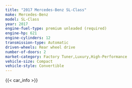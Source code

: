 ```yaml
---
title: "2017 Mercedes-Benz SL-Class"
make: Mercedes-Benz
model: SL-Class
year: 2017
engine-fuel-type: premium unleaded (required)
engine-hp: 621
engine-cylinders: 12
transmission-type: Automatic
driven-wheels: Rear wheel drive
number-of-doors: 2
market-category: Factory Tuner,Luxury,High-Performance
vehicle-size: Compact
vehicle-style: Convertible
---
```


{{< car_info >}}
